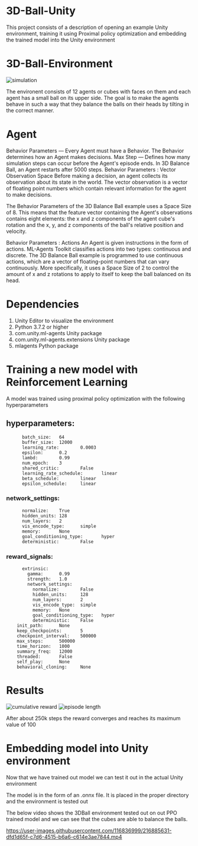 # 3D-Ball-Unity

This project consists of a description of opening an example Unity environment, training it using Proximal policy optimization and embedding the trained model into the Unity environment

# 3D-Ball-Environment

![simulation](https://user-images.githubusercontent.com/116836999/216847145-71515ad7-ebdf-41f4-a7d2-4e0a5eabec55.png)

The environent consists of 12 agents or cubes with faces on them and each agent has a small ball on its upper side. The goal is to make the agents behave in such a way that they balance the balls on their heads by tilting in the correct manner.


# Agent

Behavior Parameters — Every Agent must have a Behavior. The Behavior determines how an Agent makes decisions.
Max Step — Defines how many simulation steps can occur before the Agent's episode ends. In 3D Balance Ball, an Agent restarts after 5000 steps.
Behavior Parameters : Vector Observation Space
Before making a decision, an agent collects its observation about its state in the world. The vector observation is a vector of floating point numbers which contain relevant information for the agent to make decisions.

The Behavior Parameters of the 3D Balance Ball example uses a Space Size of 8. This means that the feature vector containing the Agent's observations contains eight elements: the x and z components of the agent cube's rotation and the x, y, and z components of the ball's relative position and velocity.

Behavior Parameters : Actions
An Agent is given instructions in the form of actions. ML-Agents Toolkit classifies actions into two types: continuous and discrete. The 3D Balance Ball example is programmed to use continuous actions, which are a vector of floating-point numbers that can vary continuously. More specifically, it uses a Space Size of 2 to control the amount of x and z rotations to apply to itself to keep the ball balanced on its head.

# Dependencies

1. Unity Editor to visualize the environment
2. Python 3.7.2 or higher
3. com.unity.ml-agents Unity package
4. com.unity.ml-agents.extensions Unity package
5. mlagents Python package


# Training a new model with Reinforcement Learning

A model was trained using proximal policy optimization with the following hyperparameters


 ## hyperparameters:
          batch_size:   64 
          buffer_size:  12000
          learning_rate:        0.0003
          epsilon:      0.2
          lambd:        0.99
          num_epoch:    3
          shared_critic:        False
          learning_rate_schedule:       linear
          beta_schedule:        linear
          epsilon_schedule:     linear
### network_settings:
          normalize:    True
          hidden_units: 128
          num_layers:   2
          vis_encode_type:      simple
          memory:       None
          goal_conditioning_type:       hyper
          deterministic:        False
### reward_signals:
          extrinsic:
            gamma:      0.99
            strength:   1.0
            network_settings:
              normalize:        False
              hidden_units:     128
              num_layers:       2
              vis_encode_type:  simple
              memory:   None
              goal_conditioning_type:   hyper
              deterministic:    False
        init_path:      None
        keep_checkpoints:       5
        checkpoint_interval:    500000
        max_steps:      500000
        time_horizon:   1000
        summary_freq:   12000
        threaded:       False
        self_play:      None
        behavioral_cloning:     None
        
        
        
 # Results 
 ![cumulative reward](https://user-images.githubusercontent.com/116836999/216882971-ab3da719-5b0c-41b2-8129-8737ea66987d.png)
 ![episode length](https://user-images.githubusercontent.com/116836999/216882999-f5e373c5-88ab-4f40-8abf-b022757752f2.png)


After about 250k steps the reward converges and reaches its maximum value of 100

# Embedding model into Unity environment
Now that we have trained out model we can test it out in the actual Unity environment<br>

The model is in the form of an .onnx file. It is placed in the proper directory and the environment is tested out

The below video shows the 3DBall environment tested out on out PPO trained model and we can see that the cubes are able to balance the balls.

https://user-images.githubusercontent.com/116836999/216885631-dfd1d65f-c7d6-4515-b6a6-c614e3ae7844.mp4




